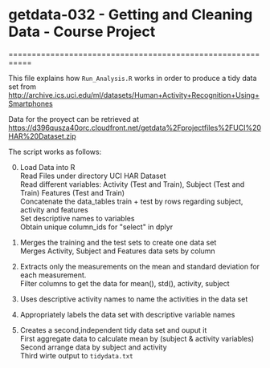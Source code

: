 # getdata-032 - Getting and Cleaning Data - Course Project
===========================================================

This file explains how `Run_Analysis.R` works in order to produce a tidy data set from
http://archive.ics.uci.edu/ml/datasets/Human+Activity+Recognition+Using+Smartphones

Data for the proyect can be retrieved at 
https://d396qusza40orc.cloudfront.net/getdata%2Fprojectfiles%2FUCI%20HAR%20Dataset.zip

The script works as follows:

0. Load Data into R <br />
   Read Files under directory UCI HAR Dataset <br />
   Read different variables: Activity (Test and Train), Subject (Test and Train) Features (Test and Train) <br />
   Concatenate the data_tables train + test by rows regarding subject, activity and features <br />
   Set descriptive names to variables <br />
   Obtain unique column_ids for "select" in dplyr <br />

1. Merges the training and the test sets to create one data set <br />
   Merges Activity, Subject and Features data sets by column <br />

2. Extracts only the measurements on the mean and standard deviation for each measurement. <br />
   Filter columns to get the data for mean(), std(), activity, subject <br />

3. Uses descriptive activity names to name the activities in the data set <br />

4. Appropriately labels the data set with descriptive variable names <br />

5. Creates a second,independent tidy data set and ouput it <br />
   First aggregate data to calculate mean by (subject & activity variables) <br />
   Second arrange data by subject and activity <br />
   Third wirte output to `tidydata.txt` <br />
